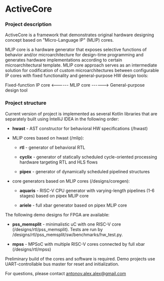# ActiveCore

### Project description

ActiveCore is a framework that demonstrates original hardware designing concept based on "Micro-Language IP" (MLIP) cores.

MLIP core is a hardware generator that exposes selective functions of behavior and/or microarchitecture for design-time programming and generates hardware implementations according to certain microarchitectural template. MLIP core approach serves as an intermediate solution for codification of custom microarchitectures between configurable IP cores with fixed functionality and general-purpose HW design tools:

Fixed-function IP core <------ MLIP core ------> General-purpose design tool

### Project structure

Current version of project is implemented as several Kotlin libraries that are separately built using IntelliJ IDEA in the following order:

* **hwast** - AST constructor for behavioral HW specifications (/hwast)

* MLIP cores based on hwast (/mlip):

	* **rtl** - generator of behavioral RTL

	* **cyclix** - generator of statically scheduled cycle-oriented processing hardware targeting RTL and HLS flows

	* **pipex** - generator of dynamically scheduled pipelined structures

* core generators based on MLIP cores (/designs/coregen):

	* **aquaris** - RISC-V CPU generator with varying-length pipelines (1-6 stages) based on pipex MLIP core

	* **ariele** - full xbar generator based on pipex MLIP core

The following demo designs for FPGA are available:

* **pss_memsplit** - minimalistic uC with one RISC-V core (/designs/rtl/pss_memsplit). Tests are run by /designs/rtl/pss_memsplit/sw/benchmarks/hw_test.py.

* **mpss** - MPSoC with multiple RISC-V cores connected by full xbar (/designs/rtl/mpss)

Preliminary build of the cores and software is required. Demo projects use UART-controllable bus master for reset and initialization.

For questions, please contact antonov.alex.alex@gmail.com
